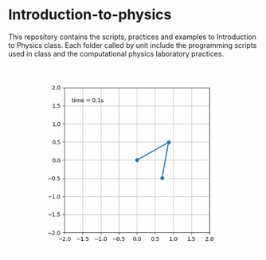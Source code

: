 # Introduction-to-physics
This repository contains the scripts, practices and examples to Introduction to Physics class. Each folder called by unit include the programming scripts used in class and the computational physics laboratory practices. 

<p align="center">
<img src="Double_pendulum_animation_matplotlib.gif"  alt="animated" />
</p>
